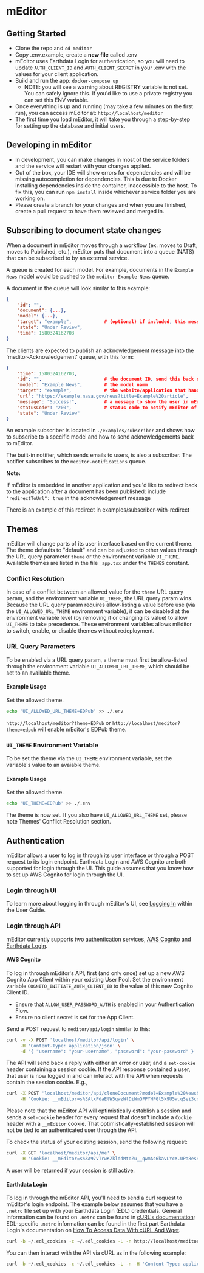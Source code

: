 # mEditor

## Getting Started

-   Clone the repo and `cd meditor`
-   Copy .env.example, create a **new file** called .env
-   mEditor uses Earthdata Login for authentication, so you will need to update `AUTH_CLIENT_ID` and `AUTH_CLIENT_SECRET` in your .env with the values for your client application.
-   Build and run the app: `docker-compose up`
    -   NOTE: you will see a warning about REGISTRY variable is not set. You can safely ignore this. If you'd like to use a private registry you can set this ENV variable.
-   Once everything is up and running (may take a few minutes on the first run), you can access mEditor at: `http://localhost/meditor`
-   The first time you load mEditor, it will take you through a step-by-step for setting up the database and initial users.

## Developing in mEditor

-   In development, you can make changes in most of the service folders and the service will restart with your changes applied.
-   Out of the box, your IDE will show errors for dependencies and will be missing autocompletion for dependencies. This is due to Docker installing dependencies inside the container, inaccessible to the host. To fix this, you can run `npm install` inside whichever service folder you are working on.
-   Please create a branch for your changes and when you are finished, create a pull request to have them reviewed and merged in.

## Subscribing to document state changes

When a document in mEditor moves through a workflow (ex. moves to Draft, moves to Published, etc.), mEditor puts that document into a queue (NATS) that can be subscribed to by an external service.

A queue is created for each model. For example, documents in the `Example News` model would be pushed to the `meditor-Example-News` queue.

A document in the queue will look similar to this example:

```json
{
    "id": "",
    "document": {...},
    "model": {...},
    "target": "example",            # (optional) if included, this message is only meant for a certain subscriber
    "state": "Under Review",
    "time": 1580324162703
}
```

The clients are expected to publish an acknowledgement message into the 'meditor-Acknowledgement' queue, with this form:

```json
{
    "time": 1580324162703,
    "id": "",                       # the document ID, send this back so mEditor knows which document to update
    "model": "Example News",        # the model namm
    "target": "example",            # the website/application that handled the document
    "url": "https://example.nasa.gov/news?title=Example%20article",     # an optional URL the document was published to
    "message": "Success!",          # a message to show the user in mEditor (could include a list of errors for failures)
    "statusCode": "200",            # status code to notify mEditor of success vs failure to publish
    "state": "Under Review"
}
```

An example subscriber is located in `./examples/subscriber` and shows how to subscribe to a specific model and how to send acknowledgements back to mEditor.

The built-in notifier, which sends emails to users, is also a subscriber. The notifier subscribes to the `meditor-notifications` queue.

**Note:**

If mEditor is embedded in another application and you'd like to redirect back to the application after a document has been published: include `"redirectToUrl": true` in the acknowledgement message

There is an example of this redirect in examples/subscriber-with-redirect

## Themes

mEditor will change parts of its user interface based on the current theme. The theme defaults to "default" and can be adjusted to other values through the URL query parameter `theme` or the environment variable `UI_THEME`. Available themes are listed in the file `_app.tsx` under the `THEMES` constant.

### Conflict Resolution

In case of a conflict between an allowed value for the `theme` URL query param, and the environment variable `UI_THEME`, the URL query param wins. Because the URL query param requires allow-listing a value before use (via the `UI_ALLOWED_URL_THEME` environment variable), it can be disabled at the environment variable level (by removing it or changing its value) to allow `UI_THEME` to take precedence. These environment variables allows mEditor to switch, enable, or disable themes without redeployment.

### URL Query Parameters

To be enabled via a URL query param, a theme must first be allow-listed through the environment variable `UI_ALLOWED_URL_THEME`, which should be set to an available theme.

#### Example Usage

Set the allowed theme.

```bash
echo 'UI_ALLOWED_URL_THEME=EDPub' >> ./.env
```

`http://localhost/meditor?theme=EDPub` or `http://localhost/meditor?theme=edpub` will enable mEditor's EDPub theme.

### `UI_THEME` Environment Variable

To be set the theme via the `UI_THEME` environment variable, set the variable's value to an avaiable theme.

#### Example Usage

Set the allowed theme.

```bash
echo 'UI_THEME=EDPub' >> ./.env
```

The theme is now set. If you also have `UI_ALLOWED_URL_THEME` set, please note Themes' Conflict Resolution section.

## Authentication

mEditor allows a user to log in through its user interface or through a POST request to its login endpoint. Earthdata Login and AWS Cognito are both supported for login through the UI. This guide assumes that you know how to set up AWS Cognito for login through the UI.

### Login through UI

To learn more about logging in through mEditor's UI, see [Logging In](https://lb.gesdisc.eosdis.nasa.gov/meditor/docs/user-guide/quick-start#logging-in) within the User Guide.

### Login through API

mEditor currently supports two authentication services, [AWS Cognito](https://aws.amazon.com/cognito/) and [Earthdata Login](https://urs.earthdata.nasa.gov/documentation).

#### AWS Cognito

To log in through mEditor's API, first (and only once) set up a new AWS Cognito App Client within your existing User Pool. Set the environment variable `COGNITO_INITIATE_AUTH_CLIENT_ID` to the value of this new Cognito Client ID.

-   Ensure that `ALLOW_USER_PASSWORD_AUTH` is enabled in your Authentication Flow.
-   Ensure no client secret is set for the App Client.

Send a POST request to `meditor/api/login` similar to this:

```sh
curl -v -X POST 'localhost/meditor/api/login' \
     -H 'Content-Type: application/json' \
     -d '{ "username": "your-username", "password": "your-password" }'
```

The API will send back a reply with either an error or user, and a `set-cookie` header containing a session cookie. If the API response contained a user, that user is now logged in and can interact with the API when requests contain the session cookie. E.g.,

```sh
curl -X POST 'localhost/meditor/api/cloneDocument?model=Example%20News&title=Lorem%20ipsum%20dolor%20sit%20amet&newTitle=New%20Document' \
     -H 'Cookie: __mEditor=s%3AlxPdaElW5qwzWlDiWmQFPYHFGt5k9U5w.qSei3cxoV3Yj4F9KnBaA7wZMXAC3%2FelBcM7UuMjgPfE'
```

Please note that the mEditor API will optimistically establish a session and sends a `set-cookie` header for every request that doesn't include a `Cookie` header with a `__mEditor` cookie. That optimistically-established session will not be tied to an authenticated user through the API.

To check the status of your existing session, send the following request:

```sh
curl -X GET 'localhost/meditor/api/me' \
     -H 'Cookie: __mEditor=s%3A97VTrwKZklddMtoZu__qwmAs6kavLYcX.UPa8esHs9kpCbyEWFLrn6LBIv9yqgeSim5bTQLR9cfM'
```

A user will be returned if your session is still active.

#### Earthdata Login

To log in through the mEditor API, you'll need to send a curl request to mEditor's login endpoint. The example below assumes that you have a `.netrc` file set up with your Earthdata Login (EDL) credentials. General information can be found on `.netrc` can be found in [cURL's documentation](https://everything.curl.dev/usingcurl/netrc); EDL-specific `.netrc` information can be found in the first part Earthdata Login's documentation on [How To Access Data With cURL And Wget](https://urs.earthdata.nasa.gov/documentation/for_users/data_access/curl_and_wget).

```sh
curl -b ~/.edl_cookies -c ~/.edl_cookies -L -n http://localhost/meditor/api/login > /dev/null
```

You can then interact with the API via cURL as in the following example:

```sh
curl -b ~/.edl_cookies -c ~/.edl_cookies -L -n -H 'Content-Type: application/json' -d @./upload.json http://localhost/meditor/api/models/{some-model}/documents
```

